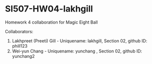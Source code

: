# SI507-HW04-lakhgill
Homework 4 collaboration for Magic Eight Ball


Collaborators: 
1. Lakhpreet (Preeti) Gill - Uniquename: lakhgill, Section 02, github ID: phill123
2. Wei-yun Chang - Uniquename: yunchang , Section 02, github ID: yunchang2
